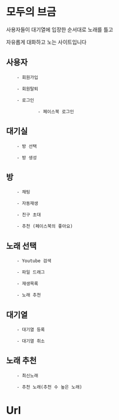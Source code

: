 # 모두의 브금 

사용자들이 대기열에 입장한 순서대로 노래를 틀고

자유롭게 대화하고 노는 사이트입니다

## 사용자

        - 회원가입

        - 회원탈퇴

        - 로그인

                - 페이스북 로그인



## 대기실

        - 방 선택

        - 방 생성



## 방

        - 채팅

        - 자동재생

        - 친구 초대

        - 추천 (페이스북의 좋아요)



## 노래 선택

        - Youtube 검색

        - 파일 드래그

        - 재생목록

        - 노래 추천

## 대기열

        - 대기열 등록

        - 대기열 취소



## 노래 추천

        - 최신노래

        - 추천 노래(추천 수 높은 노래)


# Url